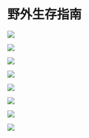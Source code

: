 # 野外生存指南

![](./src/20250104/1.jpg)

![](./src/20250104/2.jpg)


![](./src/20250104/3.jpg)

![](./src/20250104/4.jpg)


![](./src/20250104/5.jpg)


![](./src/20250104/6.jpg)


![](./src/20250104/7.jpg)


![](./src/20250104/8.jpg)


